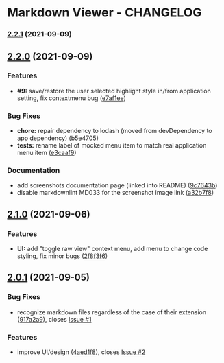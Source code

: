 # Markdown Viewer - CHANGELOG

### [2.2.1](https://github.com/khatastroffik/mdview/compare/v2.2.0...v2.2.1) (2021-09-09)

## [2.2.0](https://github.com/khatastroffik/mdview/compare/v2.1.0...v2.2.0) (2021-09-09)


### Features

* **#9:** save/restore the user selected highlight style in/from application setting, fix contextmenu bug ([e7af1ee](https://github.com/khatastroffik/mdview/commit/e7af1ee08dbe50e5459d81f31a2d98c356b8659f))


### Bug Fixes

* **chore:** repair dependency to lodash (moved from devDependency to app dependency) ([b5e4705](https://github.com/khatastroffik/mdview/commit/b5e470576d6a0c41d4f1db1b1c52836e7e826582))
* **tests:** rename label of mocked menu item to match real application menu item ([e3caaf9](https://github.com/khatastroffik/mdview/commit/e3caaf9f7258f7c44cfd0fab3cca9ce73010821f))


### Documentation

* add screenshots documentation page (linked into README) ([9c7643b](https://github.com/khatastroffik/mdview/commit/9c7643b755560e34b4560455b1ae767c6a444e27))
* disable markdownlint MD033 for the screenshot image link ([a32b7f8](https://github.com/khatastroffik/mdview/commit/a32b7f80b00be08e1c03419cf2d5a49c61260c6f))

## [2.1.0](https://github.com/khatastroffik/mdview/compare/v2.0.1...v2.1.0) (2021-09-06)


### Features

* **UI:** add "toggle raw view" context menu, add menu to change code styling, fix minor bugs ([2f8f3f6](https://github.com/khatastroffik/mdview/commit/2f8f3f6f6e7d3f4e53451b31753b0570eb9b25b8))



## [2.0.1](https://github.com/khatastroffik/mdview/compare/v2.0.0...v2.0.1) (2021-09-05)


### Bug Fixes

* recognize markdown files regardless of the case of their extension ([917a2a9](https://github.com/khatastroffik/mdview/commit/917a2a92bedb2fc6b85a57fdd4e820f4d6a3543b)), closes [Issue #1](https://github.com/khatastroffik/mdview/issues/1)


### Features

* improve UI/design ([4aed1f8](https://github.com/khatastroffik/mdview/commit/4aed1f84ffb1790a154c4d228ccea76ead3e41ff)), closes [Issue #2](https://github.com/khatastroffik/mdview/issues/2)
